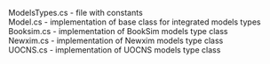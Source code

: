 ModelsTypes.cs - file with constants  
Model.cs - implementation of base class for integrated models types  
Booksim.cs - implementation of BookSim models type class  
Newxim.cs - implementation of Newxim models type class  
UOCNS.cs - implementation of UOCNS models type class  
